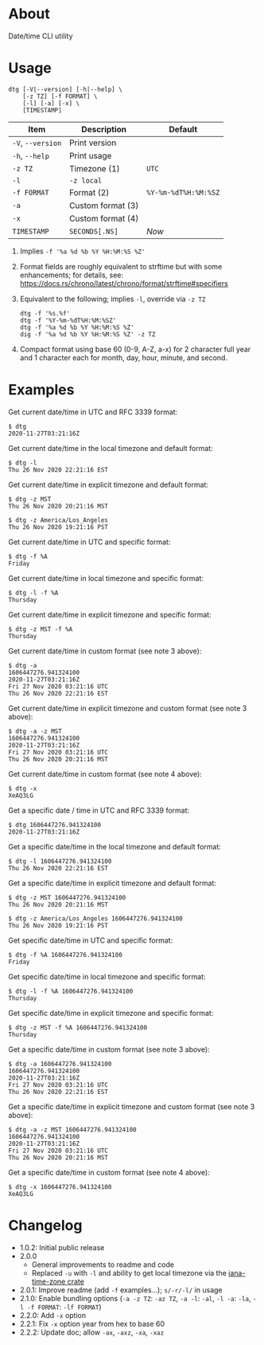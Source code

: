 # About

Date/time CLI utility

# Usage

```text
dtg [-V|--version] [-h|--help] \
    [-z TZ] [-f FORMAT] \
    [-l] [-a] [-x] \
    [TIMESTAMP]
```

Item              | Description       | Default
------------------|-------------------|---------------------
`-V`, `--version` | Print version     |
`-h`, `--help`    | Print usage       |
`-z TZ`           | Timezone (1)      | `UTC`
`-l`              | `-z local`        |
`-f FORMAT`       | Format (2)        | `%Y-%m-%dT%H:%M:%SZ`
`-a`              | Custom format (3) |
`-x`              | Custom format (4) |
`TIMESTAMP`       | `SECONDS[.NS]`    | *Now*

1. Implies `-f '%a %d %b %Y %H:%M:%S %Z'`
2. Format fields are roughly equivalent to strftime but with some
   enhancements; for details, see:
   https://docs.rs/chrono/latest/chrono/format/strftime#specifiers
3. Equivalent to the following; implies `-l`, override via `-z TZ`

    ```text
    dtg -f '%s.%f'
    dtg -f '%Y-%m-%dT%H:%M:%SZ'
    dtg -f '%a %d %b %Y %H:%M:%S %Z'
    dig -f '%a %d %b %Y %H:%M:%S %Z' -z TZ
    ```

4. Compact format using base 60 (0-9, A-Z, a-x) for 2 character
   full year and 1 character each for month, day, hour, minute,
   and second.

# Examples

Get current date/time in UTC and RFC 3339 format:

```text
$ dtg
2020-11-27T03:21:16Z
```

Get current date/time in the local timezone and default format:

```text
$ dtg -l
Thu 26 Nov 2020 22:21:16 EST
```

Get current date/time in explicit timezone and default format:

```text
$ dtg -z MST
Thu 26 Nov 2020 20:21:16 MST
```

```text
$ dtg -z America/Los_Angeles
Thu 26 Nov 2020 19:21:16 PST
```

Get current date/time in UTC and specific format:

```text
$ dtg -f %A
Friday
```

Get current date/time in local timezone and specific format:

```text
$ dtg -l -f %A
Thursday
```

Get current date/time in explicit timezone and specific format:

```text
$ dtg -z MST -f %A
Thursday
```

Get current date/time in custom format (see note 3 above):

```text
$ dtg -a
1606447276.941324100
2020-11-27T03:21:16Z
Fri 27 Nov 2020 03:21:16 UTC
Thu 26 Nov 2020 22:21:16 EST
```

Get current date/time in explicit timezone and custom format (see note 3 above):

```text
$ dtg -a -z MST
1606447276.941324100
2020-11-27T03:21:16Z
Fri 27 Nov 2020 03:21:16 UTC
Thu 26 Nov 2020 20:21:16 MST
```

Get current date/time in custom format (see note 4 above):

```text
$ dtg -x
XeAQ3LG
```

Get a specific date / time in UTC and RFC 3339 format:

```text
$ dtg 1606447276.941324100
2020-11-27T03:21:16Z
```

Get a specific date/time in the local timezone and default format:

```text
$ dtg -l 1606447276.941324100
Thu 26 Nov 2020 22:21:16 EST
```

Get a specific date/time in explicit timezone and default format:

```text
$ dtg -z MST 1606447276.941324100
Thu 26 Nov 2020 20:21:16 MST
```

```text
$ dtg -z America/Los_Angeles 1606447276.941324100
Thu 26 Nov 2020 19:21:16 PST
```

Get specific date/time in UTC and specific format:

```text
$ dtg -f %A 1606447276.941324100
Friday
```

Get specific date/time in local timezone and specific format:

```text
$ dtg -l -f %A 1606447276.941324100
Thursday
```

Get specific date/time in explicit timezone and specific format:

```text
$ dtg -z MST -f %A 1606447276.941324100
Thursday
```

Get a specific date/time in custom format (see note 3 above):

```text
$ dtg -a 1606447276.941324100
1606447276.941324100
2020-11-27T03:21:16Z
Fri 27 Nov 2020 03:21:16 UTC
Thu 26 Nov 2020 22:21:16 EST
```

Get a specific date/time in explicit timezone and custom format (see note 3
above):

```text
$ dtg -a -z MST 1606447276.941324100
1606447276.941324100
2020-11-27T03:21:16Z
Fri 27 Nov 2020 03:21:16 UTC
Thu 26 Nov 2020 20:21:16 MST
```

Get a specific date/time in custom format (see note 4 above):

```text
$ dtg -x 1606447276.941324100
XeAQ3LG
```

# Changelog

* 1.0.2: Initial public release
* 2.0.0
    * General improvements to readme and code
    * Replaced `-u` with `-l` and ability to get local timezone via the
      [iana-time-zone crate](https://crates.io/crates/iana-time-zone)
* 2.0.1: Improve readme (add `-f` examples...); `s/-r/-l/` in usage
* 2.1.0: Enable bundling options (`-a -z TZ`: `-az TZ`, `-a -l`: `-al`, `-l -a`: `-la`,
  `-l -f FORMAT`: `-lf FORMAT`)
* 2.2.0: Add `-x` option
* 2.2.1: Fix `-x` option year from hex to base 60
* 2.2.2: Update doc; allow `-ax`, `-axz`, `-xa`, `-xaz`

